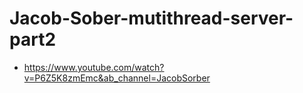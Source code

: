 # Jacob-Sober-mutithread-server-part2

* https://www.youtube.com/watch?v=P6Z5K8zmEmc&ab_channel=JacobSorber
